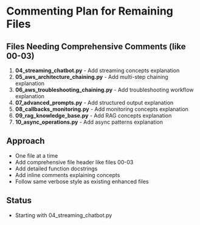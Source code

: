 # Commenting Plan for Remaining Files

## Files Needing Comprehensive Comments (like 00-03)

1. **04_streaming_chatbot.py** - Add streaming concepts explanation
2. **05_aws_architecture_chaining.py** - Add multi-step chaining explanation  
3. **06_aws_troubleshooting_chaining.py** - Add troubleshooting workflow explanation
4. **07_advanced_prompts.py** - Add structured output explanation
5. **08_callbacks_monitoring.py** - Add monitoring concepts explanation
6. **09_rag_knowledge_base.py** - Add RAG concepts explanation
7. **10_async_operations.py** - Add async patterns explanation

## Approach
- One file at a time
- Add comprehensive file header like files 00-03
- Add detailed function docstrings
- Add inline comments explaining concepts
- Follow same verbose style as existing enhanced files

## Status
- Starting with 04_streaming_chatbot.py
